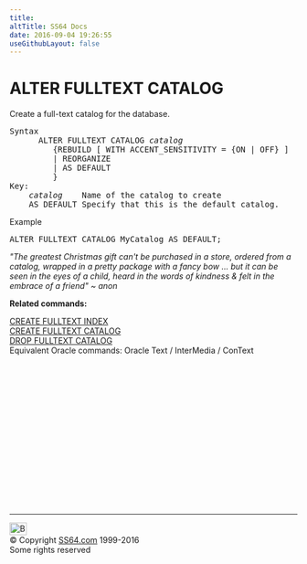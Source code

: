 ```yaml
---
title:
altTitle: SS64 Docs
date: 2016-09-04 19:26:55
useGithubLayout: false
---
```

<!-- #BeginLibraryItem "/Library/head_sql.lbi" --><!-- #EndLibraryItem --><h1> ALTER FULLTEXT CATALOG</h1>
<p>Create a full-text catalog for the database. </p>
<pre>Syntax
      ALTER FULLTEXT CATALOG <i>catalog</i> 
         {REBUILD [ WITH ACCENT_SENSITIVITY = {ON | OFF} ]
         | REORGANIZE
         | AS DEFAULT 
         }
Key:
    <i>catalog</i>    Name of the catalog to create
    AS DEFAULT Specify that this is the default catalog.
</pre> 
<p>Example</p>
<pre>ALTER FULLTEXT CATALOG MyCatalog AS DEFAULT; </pre>
<p class="quote"><i>"The greatest Christmas gift can't be purchased in a store, ordered from a
  catalog, wrapped in a pretty package with a fancy bow ... but it can be seen
  in the eyes of a child, heard in the words of kindness &amp; felt in the embrace
of a friend" ~ anon </i></p>
<p><b>Related commands:</b></p>
<p>  <a href="fulltext_c.html">CREATE FULLTEXT INDEX</a><br>
  <a href="fulltextcat_c.html">CREATE FULLTEXT CATALOG</a><br>
  <a href="fulltextcat_d.html">DROP FULLTEXT CATALOG</a>  <br>
  Equivalent Oracle commands:  Oracle Text / InterMedia / ConText </p><!-- #BeginLibraryItem "/Library/foot_sql.lbi" --><p><script async="" src="//pagead2.googlesyndication.com/pagead/js/adsbygoogle.js"></script>
<!-- ss64-sql -->
<ins class="adsbygoogle" style="display:inline-block;width:300px;height:250px" data-ad-client="ca-pub-6140977852749469" data-ad-slot="6953563613"></ins>
<script>
(adsbygoogle = window.adsbygoogle || []).push({});
</script></p>
<hr>
<div id="bl" class="footer"><a href="#"><img src="../images/top.png" width="30" height="22" alt="Back to the Top"></a></div>
<div id="br" class="footer, tagline">© Copyright <a href="http://ss64.com/">SS64.com</a> 1999-2016<br>
Some rights reserved</div><!-- #EndLibraryItem -->

